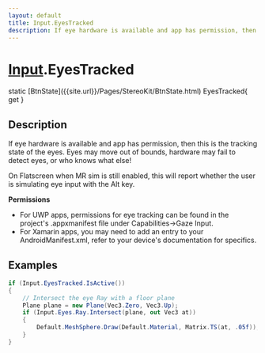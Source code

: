 ```yaml
---
layout: default
title: Input.EyesTracked
description: If eye hardware is available and app has permission, then this is the tracking state of the eyes. Eyes may move out of bounds, hardware may fail to detect eyes, or who knows what else!  On Flatscreen when MR sim is still enabled, this will report whether the user is simulating eye input with the Alt key.  **Permissions** - For UWP apps, permissions for eye tracking can be found in the project's .appxmanifest file under Capabilities->Gaze Input. - For Xamarin apps, you may need to add an entry to your AndroidManifest.xml, refer to your device's documentation for specifics.
---
```

# [Input]({{site.url}}/Pages/StereoKit/Input.html).EyesTracked

<div class='signature' markdown='1'>
static [BtnState]({{site.url}}/Pages/StereoKit/BtnState.html) EyesTracked{ get }
</div>

## Description
If eye hardware is available and app has permission,
then this is the tracking state of the eyes. Eyes may move out of
bounds, hardware may fail to detect eyes, or who knows what else!

On Flatscreen when MR sim is still enabled, this will report
whether the user is simulating eye input with the Alt key.

**Permissions**
- For UWP apps, permissions for eye tracking can be found in the project's .appxmanifest file under Capabilities->Gaze Input.
- For Xamarin apps, you may need to add an entry to your AndroidManifest.xml, refer to your device's documentation for specifics.


## Examples

```csharp
if (Input.EyesTracked.IsActive())
{
	// Intersect the eye Ray with a floor plane
	Plane plane = new Plane(Vec3.Zero, Vec3.Up);
	if (Input.Eyes.Ray.Intersect(plane, out Vec3 at))
	{
		Default.MeshSphere.Draw(Default.Material, Matrix.TS(at, .05f));
	}
}
```

